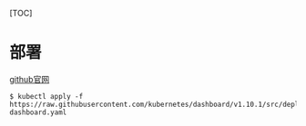 [TOC]

# 部署

[github官网](https://github.com/kubernetes/dashboard)

```shell
$ kubectl apply -f https://raw.githubusercontent.com/kubernetes/dashboard/v1.10.1/src/deploy/recommended/kubernetes-dashboard.yaml

```



